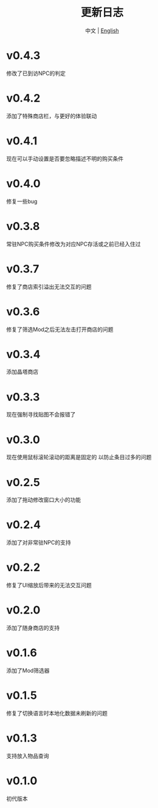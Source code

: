 ﻿<h1 align="center">更新日志</h1>

<div align="center">

中文 | [English](ChangeLog-en.md)

</div>

# v0.4.3
修改了已到访NPC的判定
# v0.4.2
添加了特殊商店栏，与更好的体验联动
# v0.4.1
现在可以手动设置是否要忽略描述不明的购买条件
# v0.4.0
修复一些bug
# v0.3.8
常驻NPC购买条件修改为对应NPC存活或之前已经入住过
# v0.3.7
修复了商店索引溢出无法交互的问题
# v0.3.6
修复了筛选Mod之后无法左击打开商店的问题
# v0.3.4
添加晶塔商店
# v0.3.3
现在强制寻找贴图不会报错了
# v0.3.0
现在使用鼠标滚轮滚动的距离是固定的
以防止条目过多的问题
# v0.2.5
添加了拖动修改窗口大小的功能
# v0.2.4
添加了对非常驻NPC的支持
# v0.2.2
修复了UI缩放后带来的无法交互问题
# v0.2.0
添加了随身商店的支持
# v0.1.6
添加了Mod筛选器
# v0.1.5
修复了切换语言时本地化数据未刷新的问题
# v0.1.3
支持放入物品查询
# v0.1.0
初代版本